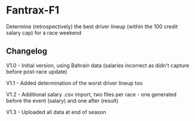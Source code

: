 # Fantrax-F1
 Determine (retrospectively) the best driver lineup (within the 100 credit salary cap) for a race weekend

## Changelog
V1.0 - Initial version, using Bahrain data (salaries incorrect as didn't capture before post-race update)

V1.1 - Added determination of the worst driver lineup too

V1.2 - Additional salary .csv import, two files per race - one generated before the event (salary) and one after (result)

V1.3 - Uploaded all data at end of season
